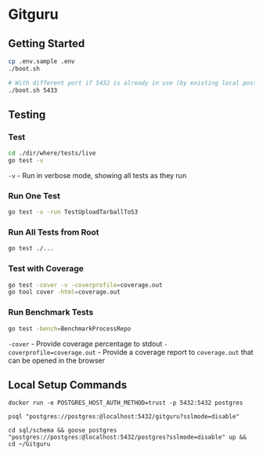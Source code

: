 # Gitguru

## Getting Started

```bash
cp .env.sample .env
./boot.sh

# With different port if 5432 is already in use (by existing local postgres)
./boot.sh 5433
```

## Testing

### Test

```bash
cd ./dir/where/tests/live
go test -v
```

`-v` - Run in verbose mode, showing all tests as they run

### Run One Test

```bash
go test -v -run TestUploadTarballToS3
```

### Run All Tests from Root

```bash
go test ./...
```

### Test with Coverage

```bash
go test -cover -v -coverprofile=coverage.out
go tool cover -html=coverage.out
```

### Run Benchmark Tests

```bash
go test -bench=BenchmarkProcessRepo
```

`-cover` - Provide coverage percentage to stdout
`-coverprofile=coverage.out` - Provide a coverage report to `coverage.out` that can be opened in the browser

## Local Setup Commands

`docker run -e POSTGRES_HOST_AUTH_METHOD=trust -p 5432:5432 postgres`

`psql "postgres://postgres:@localhost:5432/gitguru?sslmode=disable"`

`cd sql/schema && goose postgres "postgres://postgres:@localhost:5432/postgres?sslmode=disable" up && cd ~/Gitguru`
